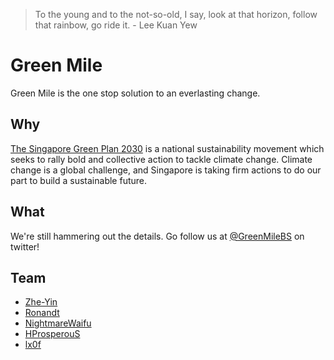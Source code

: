 > To the young and
> to the not-so-old, I say,
> look at that horizon,
> follow that rainbow,
> go ride it. - Lee Kuan Yew

# Green Mile

Green Mile is the one stop solution to an everlasting change.

## Why

[The Singapore Green Plan 2030](https://www.greenplan.gov.sg) is a 
national sustainability movement which seeks to rally bold and 
collective action to tackle climate change. Climate change is a global 
challenge, and Singapore is taking firm actions to do our part to build 
a sustainable future.

## What

We're still hammering out the details. Go follow us at 
[@GreenMileBS](https://twitter.com/GreenMileBS) on twitter!

## Team

- [Zhe-Yin](https://github.com/Zhe-Yin)
- [Ronandt](https://github.com/Ronandt)
- [NightmareWaifu](https://github.com/NightmareWaifu)
- [HProsperouS](https://github.com/HProsperouS)
- [lx0f](https://github.com/lx0f)
